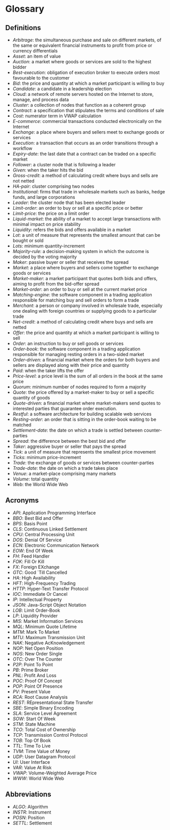 # Glossary
## Definitions
* *Arbitrage*: the simultaneous purchase and sale on different markets, of the same or equivalent financial instruments to profit from price or currency differentials
* *Asset*: an item of value
* *Auction*: a market where goods or services are sold to the highest bidder
* *Best-execution*: obligation of execution broker to execute orders most favourable to the customer
* *Bid*: the price and quantity at which a market participant is willing to buy
* *Candidate*: a candidate in a leadership election
* *Cloud*: a network of remote servers hosted on the Internet to store, manage, and process data
* *Cluster*: a collection of nodes that function as a coherent group
* *Contract*: a specification that stipulates the terms and conditions of sale
* *Cost*: numerator term in VWAP calculation
* *E-commerce*: commercial transactions conducted electronically on the Internet
* *Exchange*: a place where buyers and sellers meet to exchange goods or services
* *Execution*: a transaction that occurs as an order transitions through a workflow
* *Expiry-date*: the last date that a contract can be traded on a specific market
* *Follower*: a cluster node that is following a leader
* *Given*: when the taker hits the bid
* *Gross-credit*: a method of calculating credit where buys and sells are not netted
* *HA-pair*: cluster comprising two nodes
* *Institutional*: firms that trade in wholesale markets such as banks, hedge funds, and large corporations
* *Leader*: the cluster node that has been elected leader
* *Limit-order*: an order to buy or sell at a specific price or better
* *Limit-price*: the price on a limit order
* *Liquid-market*: the ability of a market to accept large transactions with minimal impact on price stability
* *Liquidity*: refers the bids and offers available in a market
* *Lot*: a unit of measure that represents the smallest amount that can be bought or sold
* *Lots*: minimum quantity-increment
* *Majority-rule*: a decision-making system in which the outcome is decided by the voting majority
* *Maker*: passive buyer or seller that receives the spread
* *Market*: a place where buyers and sellers come together to exchange goods or services
* *Market-maker*: a market participant that quotes both bids and offers, aiming to profit from the bid-offer spread
* *Market-order*: an order to buy or sell at the current market price
* *Matching-engine*: the software component in a trading application responsible for matching buy and sell orders to form a trade
* *Merchant*: a person or company involved in wholesale trade, especially one dealing with foreign countries or supplying goods to a particular trade
* *Net-credit*: a method of calculating credit where buys and sells are netted
* *Offer*: the price and quantity at which a market participant is willing to sell
* *Order*: an instruction to buy or sell goods or services
* *Order-book*: the software component in a trading application responsible for managing resting orders in a two-sided market
* *Order-driven*: a financial market where the orders for both buyers and sellers are displayed along with their price and quantity
* *Paid*: when the taker lifts the offer
* *Price-level*: a price level is the sum of all orders in the book at the same price
* *Quorum*: minimum number of nodes required to form a majority
* *Quote*: the price offered by a market-maker to buy or sell a specific quantity of goods
* *Quote-driven*: a financial market where market-makers send quotes to interested parties that guarantee order execution.
* *Restful*: a software architecture for building scalable web services
* *Resting-order*: an order that is sitting in the order-book waiting to be matched
* *Settlement-date*: the date on which a trade is settled between counter-parties
* *Spread*: the difference between the best bid and offer
* *Taker*: aggressive buyer or seller that pays the spread
* *Tick*: a unit of measure that represents the smallest price movement
* *Ticks*: minimum price-increment
* *Trade*: the exchange of goods or services between counter-parties
* *Trade-date*: the date on which a trade takes place
* *Venue*: a market-place comprising many markets
* *Volume*: total quantity
* *Web*: the World Wide Web
## Acronyms
* *API*: Application Programming Interface
* *BBO*: Best Bid and Offer
* *BPS*: Basis Point
* *CLS*: Continuous Linked Settlement
* *CPU*: Central Processing Unit
* *DOS*: Denial Of Service
* *ECN*: Electronic Communication Network
* *EOW*: End Of Week
* *FH*: Feed Handler
* *FOK*: Fill Or Kill
* *FX*: Foreign EXchange
* *GTC*: Good `Till Cancelled
* *HA*: High Availability
* *HFT*: High-Frequency Trading
* *HTTP*: Hyper-Text Transfer Protocol
* *IOC*: Immediate Or Cancel
* *IP*: Intellectual Property
* *JSON*: Java-Script Object Notation
* *LOB*: Limit Order-Book
* *LP*: Liquidity Provider
* *MIS*: Market Information Services
* *MQL*: Minimum Quote Lifetime
* *MTM*: Mark To Market
* *MTU*: Maximum Transmission Unit
* *NAK*: Negative AcKnowledgement
* *NOP*: Net Open Position
* *NOS*: New Order Single
* *OTC*: Over The Counter
* *P2P*: Point To Point
* *PB*: Prime Broker
* *PNL*: Profit And Loss
* *POC*: Proof Of Concept
* *POP*: Point Of Presence
* *PV*: Present Value
* *RCA*: Root Cause Analysis
* *REST*: REpresentational State Transfer
* *SBE*: Simple Binary Encoding
* *SLA*: Service Level Agreement
* *SOW*: Start Of Week
* *STM*: State Machine
* *TCO*: Total Cost of Ownership
* *TCP*: Transmission Control Protocol
* *TOB*: Top Of Book
* *TTL*: Time To Live
* *TVM*: Time Value of Money
* *UDP*: User Datagram Protocol
* *UI*: User Interface
* *VAR*: Value At Risk
* *VWAP*: Volume-Weighted Average Price
* *WWW*: World Wide Web
## Abbreviations
* *ALGO*: Algorithm
* *INSTR*: Instrument
* *POSN*: Position
* *SETTL*: Settlement
